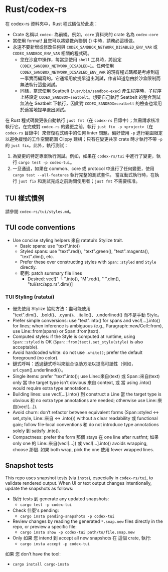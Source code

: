 # Rust/codex-rs

在 codex-rs 資料夾中，Rust 程式碼位於此處：

- Crate 名稱以 `codex-` 為前綴。例如，`core` 資料夾的 crate 名為 `codex-core`
- 當使用 format! 且您可以將變數內聯到 {} 中時，請務必這樣做。
- 永遠不要新增或修改任何與 `CODEX_SANDBOX_NETWORK_DISABLED_ENV_VAR` 或 `CODEX_SANDBOX_ENV_VAR` 相關的程式碼。
  - 您在沙盒中操作，每當您使用 `shell` 工具時，將設定 `CODEX_SANDBOX_NETWORK_DISABLED=1`。任何使用 `CODEX_SANDBOX_NETWORK_DISABLED_ENV_VAR` 的現有程式碼都是考慮到這一事實而編寫的。它通常用於提早退出測試，作者知道您由於沙盒限制而無法執行這些測試。
  - 同樣，當您使用 Seatbelt (`/usr/bin/sandbox-exec`) 產生程序時，子程序上將設定 `CODEX_SANDBOX=seatbelt`。想要自己執行 Seatbelt 的整合測試無法在 Seatbelt 下執行，因此對 `CODEX_SANDBOX=seatbelt` 的檢查也常用於適當地提早退出測試。

在 Rust 程式碼變更後自動執行 `just fmt`（在 `codex-rs` 目錄中）；無需請求核准執行它。在完成對 `codex-rs` 的變更之前，執行 `just fix -p <project>`（在 `codex-rs` 目錄中）來修復程式碼中的任何 linter 問題。偏好使用 `-p` 進行範圍限定以避免緩慢的工作空間範圍 Clippy 建構；只有在變更共享 crate 時才執行不帶 `-p` 的 `just fix`。此外，執行測試：

1. 為變更的特定專案執行測試。例如，如果在 `codex-rs/tui` 中進行了變更，執行 `cargo test -p codex-tui`。
2. 一旦通過，如果在 common、core 或 protocol 中進行了任何變更，使用 `cargo test --all-features` 執行完整的測試套件。
   當互動式執行時，在執行 `just fix` 和測試完成之前詢問使用者；`just fmt` 不需要核准。

## TUI 樣式慣例

請參閱 `codex-rs/tui/styles.md`。

## TUI code conventions

- Use concise styling helpers 來自 ratatui’s Stylize trait.
  - Basic spans: use "text".into()
  - Styled spans: use "text".red(), "text".green(), "text".magenta(), "text".dim(), etc.
  - Prefer these over constructing styles with `Span::styled` and `Style` directly.
  - 範例: patch summary file lines
    - Desired: vec!["  └ ".into(), "M".red(), " ".dim(), "tui/src/app.rs".dim()]

### TUI Styling (ratatui)

- 優先使用 Stylize 協助方法：盡可能使用 "text".dim()、.bold()、.cyan()、.italic()、.underlined() 而不是手動 Style。
- Prefer simple conversions: use "text".into() for spans and vec![…].into() for lines; when inference is ambiguous (e.g., Paragraph::new/Cell::from), use Line::from(spans) or Span::from(text).
- Computed styles: if the Style is computed at runtime, using `Span::styled` is OK (`Span::from(text).set_style(style)` is also acceptable).
- Avoid hardcoded white: do not use `.white()`; prefer the default foreground (no color).
- 鏈式呼叫：透過鏈式呼叫來組合協助方法以提高可讀性（例如，url.cyan().underlined()）。
- Single items: prefer "text".into(); use Line::來自(text) 或 Span::來自(text) only 當 the target type isn’t obvious 來自 context, 或 當 using .into() would require extra type annotations.
- Building lines: use vec![…].into() 到 construct a Line 當 the target type is obvious 和 no extra type annotations are needed; otherwise use Line::來自(vec![…]).
- Avoid churn: don’t refactor between equivalent forms (Span::styled ↔ set_style, Line::來自 ↔ .into()) without a clear readability 或 functional gain; follow file‑local conventions 和 do not introduce type annotations solely 到 satisfy .into().
- Compactness: prefer the form 那個 stays 在 one line after rustfmt; 如果 only one 的 Line::來自(vec![…]) 或 vec![…].into() avoids wrapping, choose 那個. 如果 both wrap, pick the one 使用 fewer wrapped lines.

## Snapshot tests

This repo uses snapshot tests (via `insta`), especially in `codex-rs/tui`, to validate rendered output. When UI or text output changes intentionally, update the snapshots as follows:

- 執行 tests 到 generate any updated snapshots:
  - `cargo test -p codex-tui`
- Check 什麼’s pending:
  - `cargo insta pending-snapshots -p codex-tui`
- Review changes by reading the generated `*.snap.new` files directly in the repo, or preview a specific file:
  - `cargo insta show -p codex-tui path/to/file.snap.new`
- Only 如果 您 intend 到 accept all new snapshots 在 這個 crate, 執行:
  - `cargo insta accept -p codex-tui`

如果 您 don’t have the tool:

- `cargo install cargo-insta`

